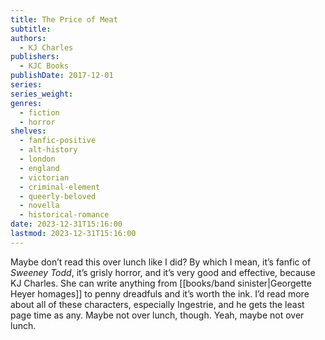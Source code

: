 ```yaml
---
title: The Price of Meat
subtitle: 
authors:
  - KJ Charles
publishers:
  - KJC Books
publishDate: 2017-12-01
series: 
series_weight: 
genres:
  - fiction
  - horror
shelves:
  - fanfic-positive
  - alt-history
  - london
  - england
  - victorian
  - criminal-element
  - queerly-beloved
  - novella
  - historical-romance
date: 2023-12-31T15:16:00
lastmod: 2023-12-31T15:16:00
---
```

Maybe don’t read this over lunch like I did? By which I mean, it’s fanfic of *Sweeney Todd*, it’s grisly horror, and it’s very good and effective, because KJ Charles. She can write anything from [[books/band sinister|Georgette Heyer homages]] to penny dreadfuls and it’s worth the ink. I’d read more about all of these characters, especially Ingestrie, and he gets the least page time as any. Maybe not over lunch, though. Yeah, maybe not over lunch.